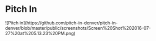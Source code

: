 <h1> Pitch In </h1>
![Pitch in](https://github.com/pitch-in-denver/pitch-in-denver/blob/master/public/screenshots/Screen%20Shot%202016-07-27%20at%205.13.23%20PM.png)
